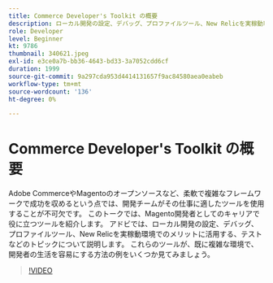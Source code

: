 ```yaml
---
title: Commerce Developer's Toolkit の概要
description: ローカル開発の設定、デバッグ、プロファイルツール、New Relicを実稼動環境で活用する、テストなどのトピックについて説明します。
role: Developer
level: Beginner
kt: 9786
thumbnail: 340621.jpeg
exl-id: e3ce0a7b-bb36-4643-bd33-3a7052cdd6cf
duration: 1999
source-git-commit: 9a297cda953d4414131657f9ac84580aea0eabeb
workflow-type: tm+mt
source-wordcount: '136'
ht-degree: 0%

---
```


# Commerce Developer&#39;s Toolkit の概要

Adobe CommerceやMagentoのオープンソースなど、柔軟で複雑なフレームワークで成功を収めるという点では、開発チームがその仕事に適したツールを使用することが不可欠です。 このトークでは、Magento開発者としてのキャリアで役に立つツールを紹介します。 アドビでは、ローカル開発の設定、デバッグ、プロファイルツール、New Relicを実稼動環境でのメリットに活用する、テストなどのトピックについて説明します。 これらのツールが、既に複雑な環境で、開発者の生活を容易にする方法の例をいくつか見てみましょう。

>[!VIDEO](https://video.tv.adobe.com/v/340621/?quality=12&learn=on)
